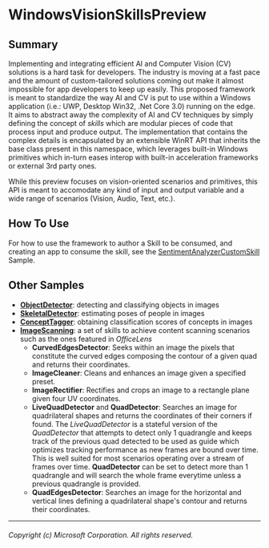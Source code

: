 # WindowsVisionSkillsPreview

## Summary

Implementing and integrating efficient AI and Computer Vision (CV) solutions is a hard task for developers. The industry is moving at a fast pace and the amount of custom-tailored solutions coming out make it almost impossible for app developers to keep up easily. This proposed framework is meant to standardize the way AI and CV is put to use within a Windows application (i.e.: UWP, Desktop Win32, .Net Core 3.0) running on the edge. It aims to abstract away the complexity of AI and CV techniques by simply defining the concept of *skills* which are modular pieces of code that process input and produce output. The implementation that contains the complex details is encapsulated by an extensible WinRT API that inherits the base class present in this namespace, which leverages built-in Windows primitives which in-turn eases interop with built-in acceleration frameworks or external 3rd party ones. 

While this preview focuses on vision-oriented scenarios and primitives, this API is meant to accomodate any kind of input and output variable and a wide range of scenarios (Vision, Audio, Text, etc.).

## How To Use

For how to use the framework to author a Skill to be consumed, and creating an app to consume the skill, see the [SentimentAnalyzerCustomSkill](samples/SentimentAnalyzerCustomSkill) Sample. 

## Other Samples

- **[ObjectDetector](samples/ObjectDetector)**: detecting and classifying objects in images
- **[SkeletalDetector](samples/SkeletalDetector)**: estimating poses of people in images
- **[ConceptTagger](samples/ConceptTagger)**: obtaining classification scores of concepts in images
- **[ImageScanning](samples/ImageScanning)**: a set of skills to achieve content scanning scenarios such as the ones featured in *OfficeLens*
  - **CurvedEdgesDetector**: Seeks within an image the pixels that constitute the curved edges composing the contour of a given quad and returns their coordinates.
  - **ImageCleaner**:  Cleans and enhances an image given a specified preset.
  - **ImageRectifier**: Rectifies and crops an image to a rectangle plane given four UV coordinates.
  - **LiveQuadDetector** and **QuadDetector**: 
   Searches an image for quadrilateral shapes and returns the coordinates of their corners if found. The *LiveQuadDetector* is a stateful version of the *QuadDetector* that attempts to detect only 1 quadrangle and keeps track of the previous quad detected to be used as guide which optimizes tracking performance as new frames are bound over time. This is well suited for most scenarios operating over a stream of frames over time.
**QuadDetector** can be set to detect more than 1 quadrangle and will search the whole frame everytime unless a previous quadrangle is provided. 
  - **QuadEdgesDetector**: Searches an image for the horizontal and vertical lines defining a quadrilateral shape's contour and returns their coordinates.

-----

###### Copyright (c) Microsoft Corporation. All rights reserved.
